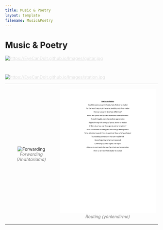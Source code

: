 ```yaml
---
title: Music & Poetry
layout: template
filename: Music&Poetry
---
```


# Music & Poetry


<a href="Music&Poetry" class="btn" style="color:#E0E0E0"><img src="https://EyeCanDoIt.github.io/Images/guitar.jpg" alt="https://EyeCanDoIt.github.io/Images/guitar.jpg" 
loading="lazy"></a>

<br>

<object data="./Images/pdfs/Station to Station.pdf" width="1000" height="1000" type='application/pdf'></object>

<a href="Music&Poetry" class="btn" style="color:#E0E0E0"><img src="https://EyeCanDoIt.github.io/Images/station.jpg" alt="https://EyeCanDoIt.github.io/Images/station.jpg" 
loading="lazy"></a>



<table><tr>
<td> 
  <p align="center" style="padding: 10px">
    <img alt="Forwarding" src="[images/IMG_20201012_183152_(2).jpg](https://EyeCanDoIt.github.io/Images/station.jpg)" width="320">
    <br>
    <em style="color: grey">Forwarding (Anahtarlama)</em>
  </p> 
</td>
<td> 
  <p align="center">
    <img alt="Routing" src="./Images/pdfs/Station to Station.pdf" width="515">
    <br>
    <em style="color: grey">Routing (yönlendirme)</em>
  </p> 
</td>
</tr></table>
